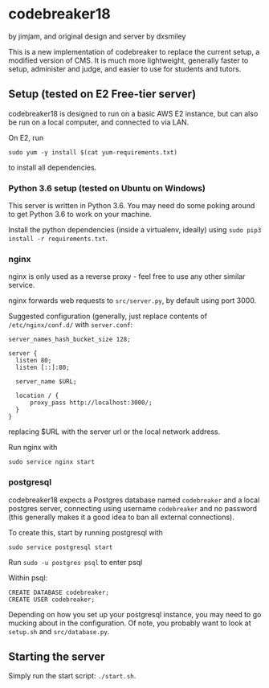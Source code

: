 # codebreaker18
by jimjam, and original design and server by dxsmiley

This is a new implementation of codebreaker to replace the current setup, a modified version of CMS. It is much more lightweight, generally faster to setup, administer and judge, and easier to use for students and tutors.

## Setup (tested on E2 Free-tier server)

codebreaker18 is designed to run on a basic AWS E2 instance, but can also be run on a local computer, and connected to via LAN.

On E2, run
```
sudo yum -y install $(cat yum-requirements.txt)
```
to install all dependencies.

### Python 3.6 setup (tested on Ubuntu on Windows)
This server is written in Python 3.6. You may need do some poking around to get Python 3.6 to work on your machine.

Install the python dependencies (inside a virtualenv, ideally) using `sudo pip3 install -r requirements.txt`.

### nginx

nginx is only used as a reverse proxy - feel free to use any other similar service. 

nginx forwards web requests to `src/server.py`, by default using port 3000.

Suggested configuration (generally, just replace contents of `/etc/nginx/conf.d/` with `server.conf`:
```
server_names_hash_bucket_size 128;

server {
  listen 80;
  listen [::]:80;

  server_name $URL;

  location / {
      proxy_pass http://localhost:3000/;
  }
}
```
replacing $URL with the server url or the local network address.

Run nginx with
```
sudo service nginx start
```

### postgresql

codebreaker18 expects a Postgres database named `codebreaker` and a local postgres server, connecting using username `codebreaker` and no password (this generally makes it a good idea to ban all external connections).

To create this, start by running postgresql with
```
sudo service postgresql start
```

Run `sudo -u postgres psql` to enter psql

Within psql:
```
CREATE DATABASE codebreaker;
CREATE USER codebreaker;
```
Depending on how you set up your postgresql instance, you may need to go mucking about in the configuration. Of note,
you probably want to look at `setup.sh` and `src/database.py`.

## Starting the server
Simply run the start script: `./start.sh`.
